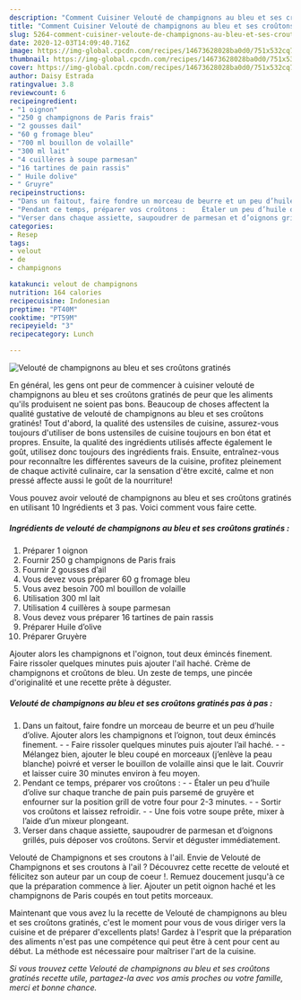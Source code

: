 ```yaml
---
description: "Comment Cuisiner Velouté de champignons au bleu et ses croûtons gratinés"
title: "Comment Cuisiner Velouté de champignons au bleu et ses croûtons gratinés"
slug: 5264-comment-cuisiner-veloute-de-champignons-au-bleu-et-ses-croutons-gratines
date: 2020-12-03T14:09:40.716Z
image: https://img-global.cpcdn.com/recipes/14673628028ba0d0/751x532cq70/veloute-de-champignons-au-bleu-et-ses-croutons-gratines-photo-principale-de-la-recette.jpg
thumbnail: https://img-global.cpcdn.com/recipes/14673628028ba0d0/751x532cq70/veloute-de-champignons-au-bleu-et-ses-croutons-gratines-photo-principale-de-la-recette.jpg
cover: https://img-global.cpcdn.com/recipes/14673628028ba0d0/751x532cq70/veloute-de-champignons-au-bleu-et-ses-croutons-gratines-photo-principale-de-la-recette.jpg
author: Daisy Estrada
ratingvalue: 3.8
reviewcount: 6
recipeingredient:
- "1 oignon"
- "250 g champignons de Paris frais"
- "2 gousses dail"
- "60 g fromage bleu"
- "700 ml bouillon de volaille"
- "300 ml lait"
- "4 cuillères à soupe parmesan"
- "16 tartines de pain rassis"
- " Huile dolive"
- " Gruyre"
recipeinstructions:
- "Dans un faitout, faire fondre un morceau de beurre et un peu d’huile d’olive. Ajouter alors les champignons et l’oignon, tout deux émincés finement.    Faire rissoler quelques minutes puis ajouter l’ail haché.    Mélangez bien, ajouter le bleu coupé en morceaux (j’enlève la peau blanche) poivré et verser le bouillon de volaille ainsi que le lait. Couvrir et laisser cuire 30 minutes environ à feu moyen."
- "Pendant ce temps, préparer vos croûtons :    Étaler un peu d’huile d’olive sur chaque tranche de pain puis parsemé de gruyère et enfourner sur la position grill de votre four pour 2-3 minutes.    Sortir vos croûtons et laissez refroidir.    Une fois votre soupe prête, mixer à l’aide d’un mixeur plongeant."
- "Verser dans chaque assiette, saupoudrer de parmesan et d’oignons grillés, puis déposer vos croûtons. Servir et déguster immédiatement."
categories:
- Resep
tags:
- velout
- de
- champignons

katakunci: velout de champignons 
nutrition: 164 calories
recipecuisine: Indonesian
preptime: "PT40M"
cooktime: "PT59M"
recipeyield: "3"
recipecategory: Lunch

---
```



![Velouté de champignons au bleu et ses croûtons gratinés](https://img-global.cpcdn.com/recipes/14673628028ba0d0/751x532cq70/veloute-de-champignons-au-bleu-et-ses-croutons-gratines-photo-principale-de-la-recette.jpg)

En général, les gens ont peur de commencer à cuisiner velouté de champignons au bleu et ses croûtons gratinés de peur que les aliments qu'ils produisent ne soient pas bons. Beaucoup de choses affectent la qualité gustative de velouté de champignons au bleu et ses croûtons gratinés! Tout d'abord, la qualité des ustensiles de cuisine, assurez-vous toujours d'utiliser de bons ustensiles de cuisine toujours en bon état et propres. Ensuite, la qualité des ingrédients utilisés affecte également le goût, utilisez donc toujours des ingrédients frais. Ensuite, entraînez-vous pour reconnaître les différentes saveurs de la cuisine, profitez pleinement de chaque activité culinaire, car la sensation d'être excité, calme et non pressé affecte aussi le goût de la nourriture!

<!--inarticleads1-->

Vous pouvez avoir velouté de champignons au bleu et ses croûtons gratinés en utilisant 10 Ingrédients et 3 pas. Voici comment vous faire cette.

##### Ingrédients de velouté de champignons au bleu et ses croûtons gratinés :

1. Préparer 1 oignon
1. Fournir 250 g champignons de Paris frais
1. Fournir 2 gousses d’ail
1. Vous devez vous préparer 60 g fromage bleu
1. Vous avez besoin 700 ml bouillon de volaille
1. Utilisation 300 ml lait
1. Utilisation 4 cuillères à soupe parmesan
1. Vous devez vous préparer 16 tartines de pain rassis
1. Préparer  Huile d’olive
1. Préparer  Gruyère


Ajouter alors les champignons et l&#39;oignon, tout deux émincés finement. Faire rissoler quelques minutes puis ajouter l&#39;ail haché. Crème de champignons et croûtons de bleu. Un zeste de temps, une pincée d&#39;originalité et une recette prête à déguster. 

<!--inarticleads2-->

##### Velouté de champignons au bleu et ses croûtons gratinés pas à pas :

1. Dans un faitout, faire fondre un morceau de beurre et un peu d’huile d’olive. Ajouter alors les champignons et l’oignon, tout deux émincés finement.  -  -  Faire rissoler quelques minutes puis ajouter l’ail haché.  -  -  Mélangez bien, ajouter le bleu coupé en morceaux (j’enlève la peau blanche) poivré et verser le bouillon de volaille ainsi que le lait. Couvrir et laisser cuire 30 minutes environ à feu moyen.
1. Pendant ce temps, préparer vos croûtons :  -  -  Étaler un peu d’huile d’olive sur chaque tranche de pain puis parsemé de gruyère et enfourner sur la position grill de votre four pour 2-3 minutes.  -  -  Sortir vos croûtons et laissez refroidir.  -  -  Une fois votre soupe prête, mixer à l’aide d’un mixeur plongeant.
1. Verser dans chaque assiette, saupoudrer de parmesan et d’oignons grillés, puis déposer vos croûtons. Servir et déguster immédiatement.


Velouté de Champignons et ses croutons à l&#39;ail. Envie de Velouté de Champignons et ses croutons à l&#39;ail ? Découvrez cette recette de velouté et félicitez son auteur par un coup de coeur !. Remuez doucement jusqu&#39;à ce que la préparation commence à lier. Ajouter un petit oignon haché et les champignons de Paris coupés en tout petits morceaux. 

<!--inarticleads1-->

<p>
Maintenant que vous avez lu la recette de Velouté de champignons au bleu et ses croûtons gratinés, c'est le moment pour vous de vous diriger vers la cuisine et de préparer d'excellents plats! Gardez à l'esprit que la préparation des aliments n'est pas une compétence qui peut être à cent pour cent au début. La méthode est nécessaire pour maîtriser l'art de la cuisine.
</p>

<p>
<i>Si vous trouvez cette Velouté de champignons au bleu et ses croûtons gratinés recette utile, partagez-la avec vos amis proches ou votre famille, merci et bonne chance.</i>
</p>
